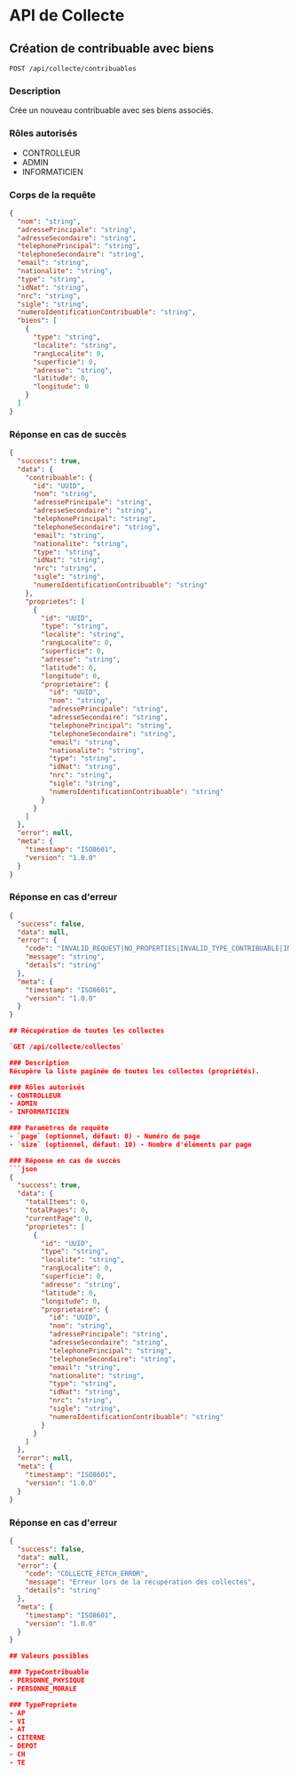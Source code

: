 # API de Collecte

## Création de contribuable avec biens

`POST /api/collecte/contribuables`

### Description
Crée un nouveau contribuable avec ses biens associés.

### Rôles autorisés
- CONTROLLEUR
- ADMIN
- INFORMATICIEN

### Corps de la requête
```json
{
  "nom": "string",
  "adressePrincipale": "string",
  "adresseSecondaire": "string",
  "telephonePrincipal": "string",
  "telephoneSecondaire": "string",
  "email": "string",
  "nationalite": "string",
  "type": "string",
  "idNat": "string",
  "nrc": "string",
  "sigle": "string",
  "numeroIdentificationContribuable": "string",
  "biens": [
    {
      "type": "string",
      "localite": "string",
      "rangLocalite": 0,
      "superficie": 0,
      "adresse": "string",
      "latitude": 0,
      "longitude": 0
    }
  ]
}
```

### Réponse en cas de succès
```json
{
  "success": true,
  "data": {
    "contribuable": {
      "id": "UUID",
      "nom": "string",
      "adressePrincipale": "string",
      "adresseSecondaire": "string",
      "telephonePrincipal": "string",
      "telephoneSecondaire": "string",
      "email": "string",
      "nationalite": "string",
      "type": "string",
      "idNat": "string",
      "nrc": "string",
      "sigle": "string",
      "numeroIdentificationContribuable": "string"
    },
    "proprietes": [
      {
        "id": "UUID",
        "type": "string",
        "localite": "string",
        "rangLocalite": 0,
        "superficie": 0,
        "adresse": "string",
        "latitude": 0,
        "longitude": 0,
        "proprietaire": {
          "id": "UUID",
          "nom": "string",
          "adressePrincipale": "string",
          "adresseSecondaire": "string",
          "telephonePrincipal": "string",
          "telephoneSecondaire": "string",
          "email": "string",
          "nationalite": "string",
          "type": "string",
          "idNat": "string",
          "nrc": "string",
          "sigle": "string",
          "numeroIdentificationContribuable": "string"
        }
      }
    ]
  },
  "error": null,
  "meta": {
    "timestamp": "ISO8601",
    "version": "1.0.0"
  }
}
```

### Réponse en cas d'erreur
```json
{
  "success": false,
  "data": null,
  "error": {
    "code": "INVALID_REQUEST|NO_PROPERTIES|INVALID_TYPE_CONTRIBUABLE|INVALID_TYPE_PROPRIETE|COLLECTE_CREATE_ERROR",
    "message": "string",
    "details": "string"
  },
  "meta": {
    "timestamp": "ISO8601",
    "version": "1.0.0"
  }
}

## Récupération de toutes les collectes

`GET /api/collecte/collectes`

### Description
Récupère la liste paginée de toutes les collectes (propriétés).

### Rôles autorisés
- CONTROLLEUR
- ADMIN
- INFORMATICIEN

### Paramètres de requête
- `page` (optionnel, défaut: 0) - Numéro de page
- `size` (optionnel, défaut: 10) - Nombre d'éléments par page

### Réponse en cas de succès
```json
{
  "success": true,
  "data": {
    "totalItems": 0,
    "totalPages": 0,
    "currentPage": 0,
    "proprietes": [
      {
        "id": "UUID",
        "type": "string",
        "localite": "string",
        "rangLocalite": 0,
        "superficie": 0,
        "adresse": "string",
        "latitude": 0,
        "longitude": 0,
        "proprietaire": {
          "id": "UUID",
          "nom": "string",
          "adressePrincipale": "string",
          "adresseSecondaire": "string",
          "telephonePrincipal": "string",
          "telephoneSecondaire": "string",
          "email": "string",
          "nationalite": "string",
          "type": "string",
          "idNat": "string",
          "nrc": "string",
          "sigle": "string",
          "numeroIdentificationContribuable": "string"
        }
      }
    ]
  },
  "error": null,
  "meta": {
    "timestamp": "ISO8601",
    "version": "1.0.0"
  }
}
```

### Réponse en cas d'erreur
```json
{
  "success": false,
  "data": null,
  "error": {
    "code": "COLLECTE_FETCH_ERROR",
    "message": "Erreur lors de la récupération des collectes",
    "details": "string"
  },
  "meta": {
    "timestamp": "ISO8601",
    "version": "1.0.0"
  }
}

## Valeurs possibles

### TypeContribuable
- PERSONNE_PHYSIQUE
- PERSONNE_MORALE

### TypePropriete
- AP
- VI
- AT
- CITERNE
- DEPOT
- CH
- TE
